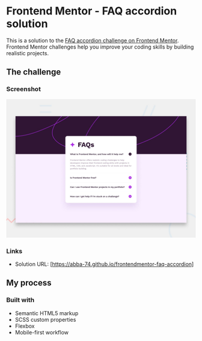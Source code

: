 # Frontend Mentor - FAQ accordion solution

This is a solution to the [FAQ accordion challenge on Frontend Mentor](https://www.frontendmentor.io/challenges/faq-accordion-wyfFdeBwBz). Frontend Mentor challenges help you improve your coding skills by building realistic projects.

## The challenge

### Screenshot

![](./design/desktop-preview.jpg)

### Links

- Solution URL: [https://abba-74.github.io/frontendmentor-faq-accordion]

## My process

### Built with

- Semantic HTML5 markup
- SCSS custom properties
- Flexbox
- Mobile-first workflow
